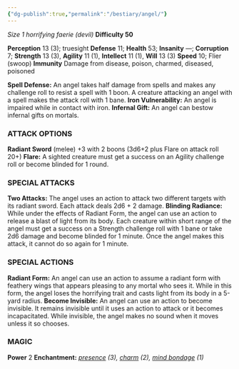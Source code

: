 ```yaml
---
{"dg-publish":true,"permalink":"/bestiary/angel/"}
---
```


*Size 1 horrifying faerie (devil)*
**Difficulty 50**

**Perception** 13 (3); truesight
**Defense** 11; **Health** 53; **Insanity** —; **Corruption** 7; 
**Strength** 13 (3), **Agility** 11 (1), **Intellect** 11 (1), **Will** 13 (3)
**Speed** 10; Flier (swoop) 
**Immunity** Damage from disease, poison, charmed, diseased, poisoned

**Spell Defense:** An angel takes half damage from spells and
makes any challenge roll to resist a spell with 1 boon. A creature attacking an angel with a spell makes the attack roll with 1 bane.
**Iron Vulnerability:** An angel is impaired while in contact with iron.
**Infernal Gift:** An angel can bestow infernal gifts on mortals.

### ATTACK OPTIONS
**Radiant Sword** (melee) +3 with 2 boons (3d6+2 plus Flare on attack roll 20+)
**Flare:** A sighted creature must get a success on an Agility challenge roll or become blinded for 1 round.

### SPECIAL ATTACKS
**Two Attacks:** The angel uses an action to attack two different targets with its radiant sword. Each attack deals 2d6 + 2 damage.
**Blinding Radiance:** While under the effects of Radiant Form, the angel can use an action to release a blast of light from its body. Each creature within short range of the angel must get a success on a Strength challenge roll with 1 bane or take 2d6 damage and become blinded for 1 minute. Once the angel makes this attack, it cannot do so again for 1 minute.

### SPECIAL ACTIONS
**Radiant Form:** An angel can use an action to assume a radiant form with feathery wings that appears pleasing to any mortal who sees it. While in this form, the angel loses the horrifying trait and casts light from its body in a 5-yard radius.
**Become Invisible:** An angel can use an action to become invisible. It remains invisible until it uses an action to attack or it becomes incapacitated. While invisible, the angel makes no sound when it moves unless it so chooses.

### MAGIC
**Power** 2
**Enchantment:** *[presence](https://sotdl-spell-database.vercel.app/spells/enchantment/presence/) (3), [charm](https://sotdl-spell-database.vercel.app/spells/enchantment/charm/) (2), [mind bondage](https://sotdl-spell-database.vercel.app/spells/enchantment/mind-bondage/) (1)*